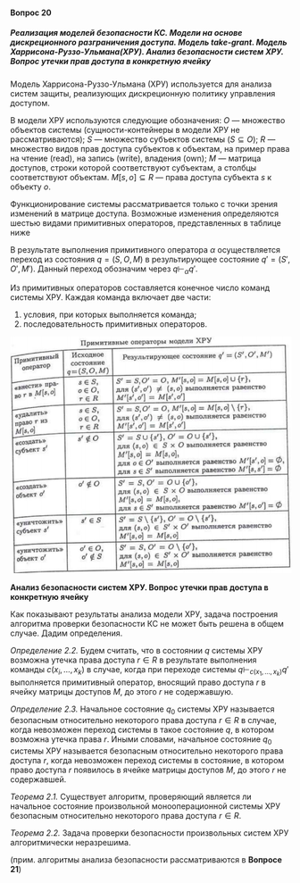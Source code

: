 #### Вопрос 20

##### Реализация моделей безопасности КС. Модели на основе дискреционного разграничения доступа. Модель take-grant. Модель Харрисона-Руззо-Ульмана(ХРУ). Анализ безопасности систем ХРУ. Вопрос утечки прав доступа в конкретную ячейку

Модель Харрисона-Руззо-Ульмана (ХРУ) используется для анализа систем защиты, реализующих дискреционную полити­ку  управления доступом.

В модели ХРУ используются следующие обозначения:
$O$ — множество объектов системы (сущности-контейнеры в мо­дели ХРУ  не рассматриваются);
$S$ — множество субъектов системы $(S\subseteq O)$;
$R$ — множество видов прав доступа субъектов к объектам, на­ пример права на чтение (read), на запись (write), владения (own);
$M$ — матрица доступов, строки которой соответствуют субъек­там, а столбцы соответствуют объектам. $M[s,o]\subseteq R$ — права до­ступа субъекта $s$ к объекту $o$.

Функционирование системы рассматривается только с точки зре­ния изменений в матрице доступа. Возможные изменения опреде­ляются шестью видами примитивных операторов, представленных в таблице ниже

В результате выполнения примитивного оператора $\alpha$ осуществ­ляется переход из состояния $q = (S, O,M)$ в результирующее состоя­ние $q' = (S',O',M')$. Данный переход обозначим через $q\vdash_{\alpha} q'$.

Из примитивных операторов составляется конечное число ко­манд системы ХРУ. Каждая команда включает две части: 

1) усло­вия, при которых выполняется команда; 
2) последовательность при­митивных операторов.

![image-20220608162212286](Answer_20/image-20220608162212286.png)

**Анализ безопасности систем ХРУ. Вопрос утечки прав доступа в конкретную ячейку**

Как показывают результаты анализа модели ХРУ, задача построения алгоритма проверки безопасности КС не может быть решена в общем случае. Дадим определения.

*Определение 2.2.* Будем считать, что в состоянии $q$ системы ХРУ возможна утечка права доступа $r\in R$ в результате выпол­нения команды $c(x_i,\dots ,x_k)$ в случае, когда при переходе системы $q\vdash_{c(x_1,...,x_k)} q'$ выполняется примитивный оператор, вносящий право доступа $r$ в ячейку матрицы доступов $M$, до этого $r$ не содержавшую.

*Определение 2.3.* Начальное состояние $q_0$ системы ХРУ на­зывается безопасным относительно некоторого права доступа $r\in R$ в случае, когда невозможен переход системы в такое состояние $q$, в котором возможна утечка права $r$. Иными словами, начальное состо­яние $q_0$ системы ХРУ называется безопасным относительно некоторого права доступа $r$, когда невозможен переход системы в состояние, в котором право доступа $r$ появилось в ячейке матрицы доступов $M$, до этого $r$ не содержавшей.

*Теорема 2.1.* Существует алгоритм, проверяющий является ли начальное состояние произвольной монооперационной системы ХРУ безопасным относительно некоторого права доступа $r\in R$.

*Теорема 2.2.* Задача проверки безопасности произвольных систем  ХРУ алгоритмически неразрешима.

(прим. алгоритмы анализа безопасности рассматриваются в **Вопросе 21**)
